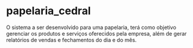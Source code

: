 # papelaria_cedral
O sistema a ser desenvolvido para uma papelaria, terá como objetivo gerenciar os produtos e serviços oferecidos pela empresa, além de gerar relatórios de vendas e fechamentos do dia e do mês.
